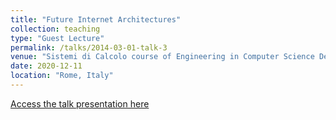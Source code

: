 ```yaml
---
title: "Future Internet Architectures"
collection: teaching
type: "Guest Lecture"
permalink: /talks/2014-03-01-talk-3
venue: "Sistemi di Calcolo course of Engineering in Computer Science Department at Sapienza University of Rome"
date: 2020-12-11
location: "Rome, Italy"
---
```

[Access the talk presentation here](https://tinyurl.com/mtp9xrzz)
